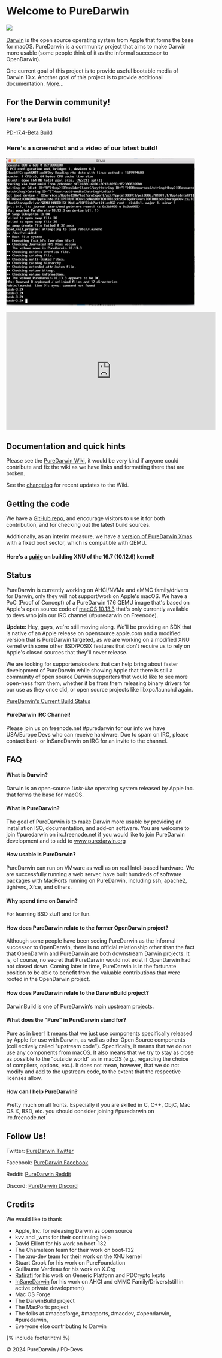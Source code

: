 # Welcome to PureDarwin
![](/puredarwin.png)

[Darwin](http://en.wikipedia.org/wiki/Darwin_%28operating_system%29) is the open source operating system from Apple that forms the base for macOS. PureDarwin is a community project that aims to make Darwin more usable (some people think of it as the informal successor to OpenDarwin).

One current goal of this project is to provide useful bootable media of Darwin 10.x.
Another goal of this project is to provide additional documentation. [More](https://github.com/PureDarwin/PureDarwin/wiki/About)...

## For the Darwin community!

### Here's our Beta build!

[PD-17.4-Beta Build](https://github.com/PureDarwin/PD-17.4-Beta)

### Here's a screenshot and a video of our latest build!
![](Screenshots/2018-03-02.png)
<iframe width="560" height="315" src="https://www.youtube.com/embed/oCYpCOq0RJg?rel=0&amp;start=30" frameborder="0" allow="autoplay; encrypted-media" allowfullscreen></iframe>

Documentation and quick hints
-----------------------------
Please see the [PureDarwin Wiki](https://github.com/PureDarwin/PureDarwin/wiki/), it would be very kind if anyone could contribute and fix the wiki as we have links and formatting there that are broken.

See the [changelog](https://github.com/PureDarwin/PureDarwin/wiki/_history) for recent updates to the Wiki.

Getting the code
-------------------------
We have a [GitHub repo](https://github.com/PureDarwin/), and encourage visitors to use it for both contribution, and for checking out the latest build sources.

Additionally, as an interim measure, we have a [version of PureDarwin Xmas](https://github.com/PureDarwin/LegacyDownloads/releases/download/PDXMASNBE01/NewBootEnvironment-XMas-1.7z) with a fixed boot sector, which is compatible with QEMU.

#### **Here's a [guide](https://github.com/PureDarwin/Building-XNU-16.7-Kernel-Guide/) on building XNU of the 16.7 (10.12.6) kernel!** 

Status
------

PureDarwin is currently working on AHCI/NVMe and eMMC family/drivers for Darwin, only they will not support/work on Apple's macOS. We have a PoC (Proof of Concept) of a PureDarwin 17.6 QEMU image that's based on Apple's open source code of [macOS 10.13.3](https://opensource.apple.com/release/macos-10133.html) that's only currently available to devs who join our IRC channel (#puredarwin on Freenode). 

**Update:** Hey, guys, we're still moving along. We'll be providing an SDK that is native of an Apple release on opensource.apple.com and a modified version that is PureDarwin targeted, as we are working on a modified XNU kernel with some other BSD/POSIX features that don't require us to rely on Apple's closed sources that they'll never release.

We are looking for supporters/coders that can help bring about faster development of PureDarwin while showing Apple that there is still a community of open source Darwin supporters that would like to see more open-ness from them, whether it be from them releasing binary drivers for our use as they once did, or open source projects like libxpc/launchd again.

[PureDarwin's Current Build Status](Status.md)

#### PureDarwin IRC Channel!
Please join us on freenode.net #puredarwin for our info we have USA/Europe Devs who can receive hardware.
Due to spam on IRC, please contact bart- or InSaneDarwin on IRC for an invite to the channel.

FAQ
-------

#### What is Darwin?

Darwin is an open-source *Unix-like* 
operating system released by Apple Inc.
that forms the base for macOS.

#### What is PureDarwin?

The goal of PureDarwin is to make
Darwin more usable by providing an
installation ISO, documentation, and
add-on software. You are welcome to
join #puredarwin on irc.freenode.net
if you would like to join PureDarwin
development and to add to
www.puredarwin.org

#### How usable is PureDarwin?

PureDarwin can run on VMware as well
as on real Intel-based hardware. We are
successfully running a web server, have
built hundreds of software packages
with MacPorts running on PureDarwin,
including ssh, apache2, tightvnc, Xfce,
and others.

#### Why spend time on Darwin?

For learning BSD stuff and for fun.

#### How does PureDarwin relate to the former OpenDarwin project?

Although some people have been
seeing PureDarwin as the informal
successor to OpenDarwin, there is no
official relationship other than the fact
that OpenDarwin and PureDarwin are
both downstream Darwin projects.
It is, of course, no secret that PureDarwin
would not exist if OpenDarwin had not
closed down. Coming later in time,
PureDarwin is in the fortunate position
to be able to benefit from the valuable
contributions that were rooted in the
OpenDarwin project.

#### How does PureDarwin relate to the DarwinBuild project?

DarwinBuild is one of PureDarwin‘s
main upstream projects.

#### What does the "Pure" in PureDarwin stand for?

Pure as in beer! It means that we just use components specifically released
by Apple for use with Darwin, as well as other Open Source components (coll
ectively called "upstream code"). Specifically, it means that we do not
use any components from macOS. It also means that we try to stay as close
as possible to the "outside world" as in macOS (e.g., regarding the choice
of compilers, options, etc.). It does not
mean, however, that we do not modify
and add to the upstream code, to
the extent that the respective licenses
allow.

#### How can I help PureDarwin?

Pretty much on all fronts. Especially if
you are skilled in C, C++, ObjC, Mac OS
X, BSD, etc. you should consider joining
#puredarwin on irc.freenode.net

Follow Us!
-------
Twitter: [PureDarwin Twitter](https://www.twitter.com/puredarwin)

Facebook: [PureDarwin Facebook](https://www.facebook.com/groups/puredarwin/)

Reddit: [PureDarwin Reddit](https://www.reddit.com/r/PureDarwin/)

Discord: [PureDarwin Discord](https://discord.gg/9kz8XXRRcT)

Credits
-------

We would like to thank
-   Apple, Inc. for releasing Darwin as open source 
-   kvv and _wms for their continuing help
-   David Elliott for his work on boot-132
-   The Chameleon team for their work on boot-132
-   The xnu-dev team for their work on the XNU kernel
-   Stuart Crook for his work on PureFoundation
-   Guillaume Verdeau for his work on X.Org
-   [Rafirafi](https://github.com/rafirafi) for his work on Generic Platform and PDCrypto kexts
-   [InSaneDarwin](https://github.com/csekel/) for his work on AHCI and eMMC Family/Drivers(still in active private development)
-   Mac OS Forge 
-   The DarwinBuild project 
-   The MacPorts project
-   The folks at #macosforge, #macports, #macdev, #opendarwin, #puredarwin, 
-   Everyone else contributing to Darwin 

{% include footer.html %}

© 2024 PureDarwin / PD-Devs
